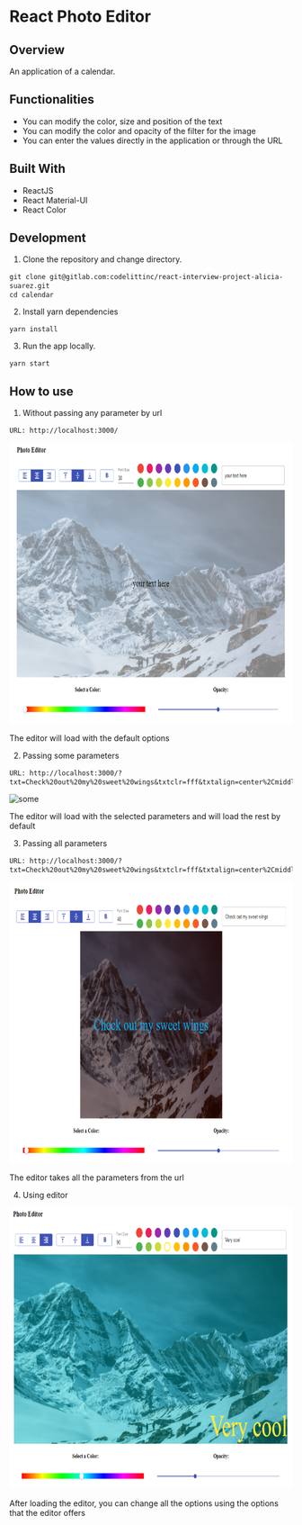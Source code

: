 # React Photo Editor

## Overview

An application of a calendar. 
## Functionalities

- You can modify the color, size and position of the text
- You can modify the color and opacity of the filter for the image
- You can enter the values directly in the application or through the URL

## Built With

- ReactJS
- React Material-UI
- React Color

## Development

1. Clone the repository and change directory.

```
git clone git@gitlab.com:codelittinc/react-interview-project-alicia-suarez.git
cd calendar
```

2. Install yarn dependencies

```
yarn install
```

3. Run the app locally.

```
yarn start
```

## How to use

1. Without passing any parameter by url

```
URL: http://localhost:3000/
```
<img src="/src/assets/Default-parameters.png" alt="default" height="500">

The editor will load with the default options


2. Passing some parameters

```
URL: http://localhost:3000/?txt=Check%20out%20my%20sweet%20wings&txtclr=fff&txtalign=center%2Cmiddle&txtsize=48&bm=normal&balph=50
```
<img src="/src/assets/" alt="some" height="500">

The editor will load with the selected parameters and will load the rest by default

3. Passing all parameters

```
URL: http://localhost:3000/?txt=Check%20out%20my%20sweet%20wings&txtclr=fff&txtalign=center%2Cmiddle&txtsize=48&bm=normal&balph=50
```
<img src="/src/assets/All-parameters.png" alt="all" height="500">

The editor takes all the parameters from the url

4. Using editor

<img src="/src/assets/Editor-parameters.png" alt="editor" height="500">

After loading the editor, you can change all the options using the options that the editor offers